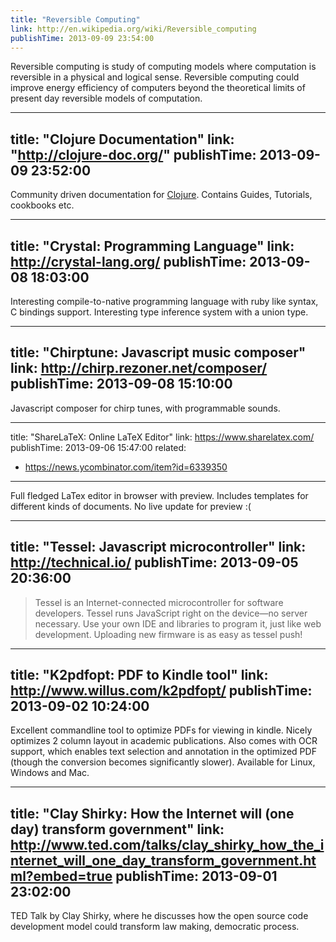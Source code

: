 ```yaml
---
title: "Reversible Computing"
link: http://en.wikipedia.org/wiki/Reversible_computing
publishTime: 2013-09-09 23:54:00
---
```

Reversible computing is study of computing models where
computation is reversible in a physical and logical sense.
Reversible computing could improve energy efficiency of computers
beyond the theoretical limits of present day reversible models
of computation.

---
title: "Clojure Documentation"
link: "http://clojure-doc.org/"
publishTime: 2013-09-09 23:52:00
---
Community driven documentation for [Clojure](http://clojure.org).
Contains Guides, Tutorials, cookbooks etc.

---
title: "Crystal: Programming Language"
link: http://crystal-lang.org/
publishTime: 2013-09-08 18:03:00
---
Interesting compile-to-native programming language with ruby like
syntax, C bindings support. Interesting type inference system with
a union type.

---
title: "Chirptune: Javascript music composer"
link: http://chirp.rezoner.net/composer/
publishTime: 2013-09-08 15:10:00
---
Javascript composer for chirp tunes, with programmable sounds.

---
title: "ShareLaTeX: Online LaTeX Editor"
link: https://www.sharelatex.com/
publishTime: 2013-09-06 15:47:00
related:
  - https://news.ycombinator.com/item?id=6339350
---
Full fledged LaTex editor in browser with preview. Includes templates for different
kinds of documents. No live update for preview :(

---
title: "Tessel: Javascript microcontroller"
link: http://technical.io/
publishTime: 2013-09-05 20:36:00
---
> Tessel is an Internet-connected microcontroller for software developers.
> Tessel runs JavaScript right on the device—no server necessary. Use your
> own IDE and libraries to program it, just like web development. Uploading
> new firmware is as easy as tessel push!

---
title: "K2pdfopt: PDF to Kindle tool"
link: http://www.willus.com/k2pdfopt/
publishTime: 2013-09-02 10:24:00
---
Excellent commandline tool to optimize PDFs for viewing in kindle. 
Nicely optimizes 2 column layout in academic publications. Also comes
with OCR support, which enables text selection and annotation in the
optimized PDF (though the conversion becomes significantly slower).
Available for Linux, Windows and Mac.

---
title: "Clay Shirky: How the Internet will (one day) transform government"
link: http://www.ted.com/talks/clay_shirky_how_the_internet_will_one_day_transform_government.html?embed=true
publishTime: 2013-09-01 23:02:00
---
TED Talk by Clay Shirky, where he discusses how the open source code
development model could transform law making, democratic process.
